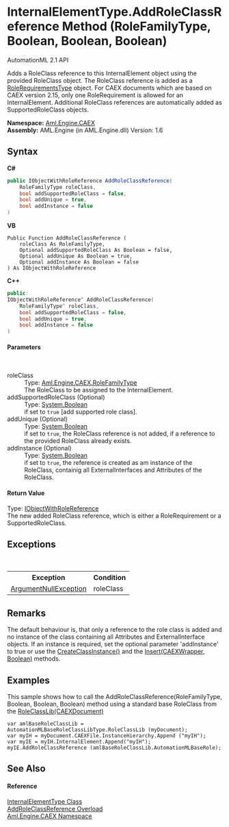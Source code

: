 # InternalElementType.AddRoleClassReference Method (RoleFamilyType, Boolean, Boolean, Boolean)
AutomationML 2.1 API 

Adds a RoleClass reference to this InternalElement object using the provided RoleClass object. The RoleClass reference is added as a <a href="T_Aml_Engine_CAEX_RoleRequirementsType">RoleRequirementsType</a> object. For CAEX documents which are based on CAEX version 2.15, only one RoleRequirement is allowed for an InternalElement. Additional RoleClass references are automatically added as SupportedRoleClass objects.

**Namespace:**&nbsp;<a href="N_Aml_Engine_CAEX">Aml.Engine.CAEX</a><br />**Assembly:**&nbsp;AML.Engine (in AML.Engine.dll) Version: 1.6

## Syntax

**C#**<br />
``` C#
public IObjectWithRoleReference AddRoleClassReference(
	RoleFamilyType roleClass,
	bool addSupportedRoleClass = false,
	bool addUnique = true,
	bool addInstance = false
)
```

**VB**<br />
``` VB
Public Function AddRoleClassReference ( 
	roleClass As RoleFamilyType,
	Optional addSupportedRoleClass As Boolean = false,
	Optional addUnique As Boolean = true,
	Optional addInstance As Boolean = false
) As IObjectWithRoleReference
```

**C++**<br />
``` C++
public:
IObjectWithRoleReference^ AddRoleClassReference(
	RoleFamilyType^ roleClass, 
	bool addSupportedRoleClass = false, 
	bool addUnique = true, 
	bool addInstance = false
)
```


#### Parameters
&nbsp;<dl><dt>roleClass</dt><dd>Type: <a href="T_Aml_Engine_CAEX_RoleFamilyType">Aml.Engine.CAEX.RoleFamilyType</a><br />The RoleClass to be assigned to the InternalElement.</dd><dt>addSupportedRoleClass (Optional)</dt><dd>Type: <a href="https://docs.microsoft.com/dotnet/api/system.boolean" target="_parent" rel="noopener noreferrer">System.Boolean</a><br />if set to `true` [add supported role class].</dd><dt>addUnique (Optional)</dt><dd>Type: <a href="https://docs.microsoft.com/dotnet/api/system.boolean" target="_parent" rel="noopener noreferrer">System.Boolean</a><br />if set to `true`, the RoleClass reference is not added, if a reference to the provided RoleClass already exists.</dd><dt>addInstance (Optional)</dt><dd>Type: <a href="https://docs.microsoft.com/dotnet/api/system.boolean" target="_parent" rel="noopener noreferrer">System.Boolean</a><br />if set to `true`, the reference is created as am instance of the RoleClass, containig all ExternalInterfaces and Attributes of the RoleClass.</dd></dl>

#### Return Value
Type: <a href="T_Aml_Engine_CAEX_IObjectWithRoleReference">IObjectWithRoleReference</a><br />The new added RoleClass reference, which is either a RoleRequirement or a SupportedRoleClass.

## Exceptions
&nbsp;<table><tr><th>Exception</th><th>Condition</th></tr><tr><td><a href="https://docs.microsoft.com/dotnet/api/system.argumentnullexception" target="_parent" rel="noopener noreferrer">ArgumentNullException</a></td><td>roleClass</td></tr></table>

## Remarks
The default behaviour is, that only a reference to the role class is added and no instance of the class containing all Attributes and ExternalInterface objects. If an instance is required, set the optional parameter 'addInstance' to true or use the <a href="M_Aml_Engine_CAEX_RoleFamilyType_CreateClassInstance">CreateClassInstance()</a> and the <a href="M_Aml_Engine_CAEX_InternalElementType_Insert">Insert(CAEXWrapper, Boolean)</a> methods.

## Examples
This sample shows how to call the AddRoleClassReference(RoleFamilyType, Boolean, Boolean, Boolean) method using a standard base RoleClass from the <a href="M_Aml_Engine_AmlObjects_AutomationMLBaseRoleClassLibType_RoleClassLib">RoleClassLib(CAEXDocument)</a>
```
var amlBaseRoleClassLib = AutomationMLBaseRoleClassLibType.RoleClassLib (myDocument);
var myIH = myDocument.CAEXFile.InstanceHierarchy.Append ("myIH");
var myIE = myIH.InternalElement.Append("myIH");
myIE.AddRoleClassReference (amlBaseRoleClassLib.AutomationMLBaseRole);
```


## See Also


#### Reference
<a href="T_Aml_Engine_CAEX_InternalElementType">InternalElementType Class</a><br /><a href="Overload_Aml_Engine_CAEX_InternalElementType_AddRoleClassReference">AddRoleClassReference Overload</a><br /><a href="N_Aml_Engine_CAEX">Aml.Engine.CAEX Namespace</a><br />